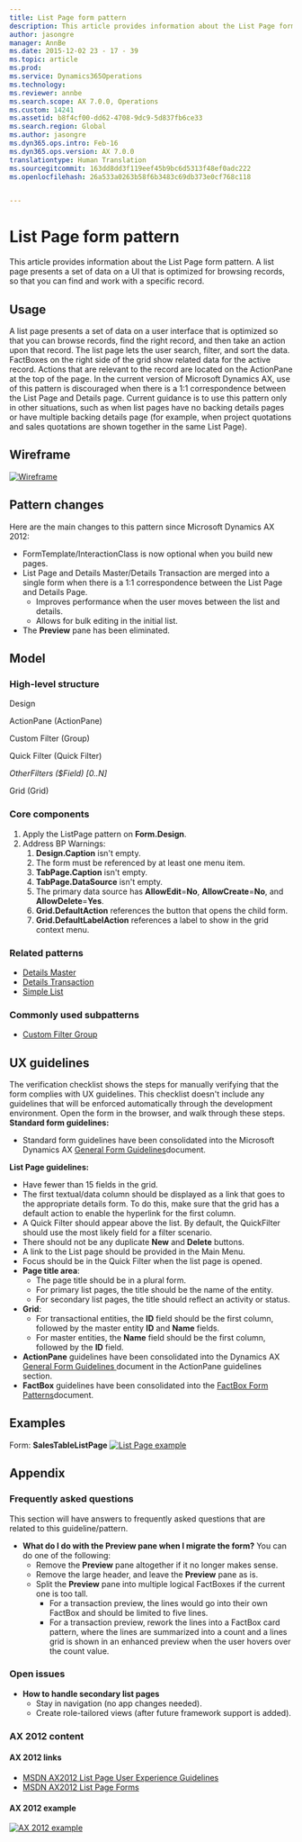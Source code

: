 ```yaml
---
title: List Page form pattern
description: This article provides information about the List Page form pattern. A list page presents a set of data on a UI that is optimized for browsing records, so that you can find and work with a specific record.
author: jasongre
manager: AnnBe
ms.date: 2015-12-02 23 - 17 - 39
ms.topic: article
ms.prod: 
ms.service: Dynamics365Operations
ms.technology: 
ms.reviewer: annbe
ms.search.scope: AX 7.0.0, Operations
ms.custom: 14241
ms.assetid: b8f4cf00-dd62-4708-9dc9-5d837fb6ce33
ms.search.region: Global
ms.author: jasongre
ms.dyn365.ops.intro: Feb-16
ms.dyn365.ops.version: AX 7.0.0
translationtype: Human Translation
ms.sourcegitcommit: 163dd8dd3f119eef45b9bc6d5313f48ef0adc222
ms.openlocfilehash: 26a533a0263b58f6b3483c69db373e0cf768c118


---
```


# <a name="list-page-form-pattern"></a>List Page form pattern

This article provides information about the List Page form pattern. A list page presents a set of data on a UI that is optimized for browsing records, so that you can find and work with a specific record. 

<a name="usage"></a>Usage
-----

A list page presents a set of data on a user interface that is optimized so that you can browse records, find the right record, and then take an action upon that record. The list page lets the user search, filter, and sort the data. FactBoxes on the right side of the grid show related data for the active record. Actions that are relevant to the record are located on the ActionPane at the top of the page. In the current version of Microsoft Dynamics AX, use of this pattern is discouraged when there is a 1:1 correspondence between the List Page and Details page. Current guidance is to use this pattern only in other situations, such as when list pages have no backing details pages or have multiple backing details page (for example, when project quotations and sales quotations are shown together in the same List Page).

## <a name="wireframe"></a>Wireframe
[![Wireframe](./media/listpage1-1024x576.png)](./media/listpage1.png)

## <a name="pattern-changes"></a>Pattern changes
Here are the main changes to this pattern since Microsoft Dynamics AX 2012:

-   FormTemplate/InteractionClass is now optional when you build new pages.
-   List Page and Details Master/Details Transaction are merged into a single form when there is a 1:1 correspondence between the List Page and Details Page.
    -   Improves performance when the user moves between the list and details.
    -   Allows for bulk editing in the initial list.
-   The **Preview** pane has been eliminated.

## <a name="model"></a>Model
### <a name="high-level-structure"></a>High-level structure

Design

ActionPane (ActionPane)

Custom Filter (Group)

Quick Filter (Quick Filter)

*OtherFilters ($Field) \[0..N\]*

Grid (Grid)

### <a name="core-components"></a>Core components

1.  Apply the ListPage pattern on **Form.Design**.
2.  Address BP Warnings:
    1.  **Design.Caption** isn't empty.
    2.  The form must be referenced by at least one menu item.
    3.  **TabPage.Caption** isn't empty.
    4.  **TabPage.DataSource** isn't empty.
    5.  The primary data source has **AllowEdit**=**No**, **AllowCreate**=**No**, and **AllowDelete**=**Yes**.
    6.  **Grid.DefaultAction** references the button that opens the child form.
    7.  **Grid.DefaultLabelAction** references a label to show in the grid context menu.

### <a name="related-patterns"></a>Related patterns

-   [Details Master](details-master-form-pattern.md)
-   [Details Transaction](details-transaction-form-pattern.md)
-   [Simple List](simple-list-form-pattern.md)

### <a name="commonly-used-subpatterns"></a>Commonly used subpatterns

-   [Custom Filter Group](custom-filter-group-subpattern.md)

## <a name="ux-guidelines"></a>UX guidelines
The verification checklist shows the steps for manually verifying that the form complies with UX guidelines. This checklist doesn't include any guidelines that will be enforced automatically through the development environment. Open the form in the browser, and walk through these steps. **Standard form guidelines:**

-   Standard form guidelines have been consolidated into the Microsoft Dynamics AX [General Form Guidelines](general-form-guidelines.md)document.

**List Page guidelines:**

-   Have fewer than 15 fields in the grid.
-   The first textual/data column should be displayed as a link that goes to the appropriate details form. To do this, make sure that the grid has a default action to enable the hyperlink for the first column.
-   A Quick Filter should appear above the list. By default, the QuickFilter should use the most likely field for a filter scenario.
-   There should not be any duplicate **New** and **Delete** buttons.
-   A link to the List page should be provided in the Main Menu.
-   Focus should be in the Quick Filter when the list page is opened.
-   **Page title area**:
    -   The page title should be in a plural form.
    -   For primary list pages, the title should be the name of the entity.
    -   For secondary list pages, the title should reflect an activity or status.
-   **Grid**:
    -   For transactional entities, the **ID** field should be the first column, followed by the master entity **ID** and **Name** fields.
    -   For master entities, the **Name** field should be the first column, followed by the **ID** field.
-   **ActionPane** guidelines have been consolidated into the Dynamics AX [General Form Guidelines ](general-form-guidelines.md)document in the ActionPane guidelines section.
-   **FactBox** guidelines have been consolidated into the [FactBox Form Patterns](factbox-form-patterns.md)document.

## <a name="examples"></a>Examples
Form: **SalesTableListPage** [![List Page example](./media/listpage2-1024x510.png)](./media/listpage2.png)

## <a name="appendix"></a>Appendix
### <a name="frequently-asked-questions"></a>Frequently asked questions

This section will have answers to frequently asked questions that are related to this guideline/pattern.

-   **What do I do with the Preview pane when I migrate the form?** You can do one of the following:
    -   Remove the **Preview** pane altogether if it no longer makes sense.
    -   Remove the large header, and leave the **Preview** pane as is.
    -   Split the **Preview** pane into multiple logical FactBoxes if the current one is too tall.
        -   For a transaction preview, the lines would go into their own FactBox and should be limited to five lines.
        -   For a transaction preview, rework the lines into a FactBox card pattern, where the lines are summarized into a count and a lines grid is shown in an enhanced preview when the user hovers over the count value.

### <a name="open-issues"></a>Open issues

-   **How to handle secondary list pages**
    -   Stay in navigation (no app changes needed).
    -   Create role-tailored views (after future framework support is added).

### <a name="ax-2012-content"></a>AX 2012 content

#### <a name="ax-2012-links"></a>AX 2012 links

-   [MSDN AX2012 List Page User Experience Guidelines](http://msdn.microsoft.com/EN-US/library/gg853328.aspx)
-   [MSDN AX2012 List Page Forms](http://msdn.microsoft.com/en-us/library/cc635077.aspx)

#### <a name="ax-2012-example"></a>AX 2012 example

[![AX 2012 example](./media/listpage3-1024x671.png)](./media/listpage3.png)




<!--HONumber=Feb17_HO3-->


